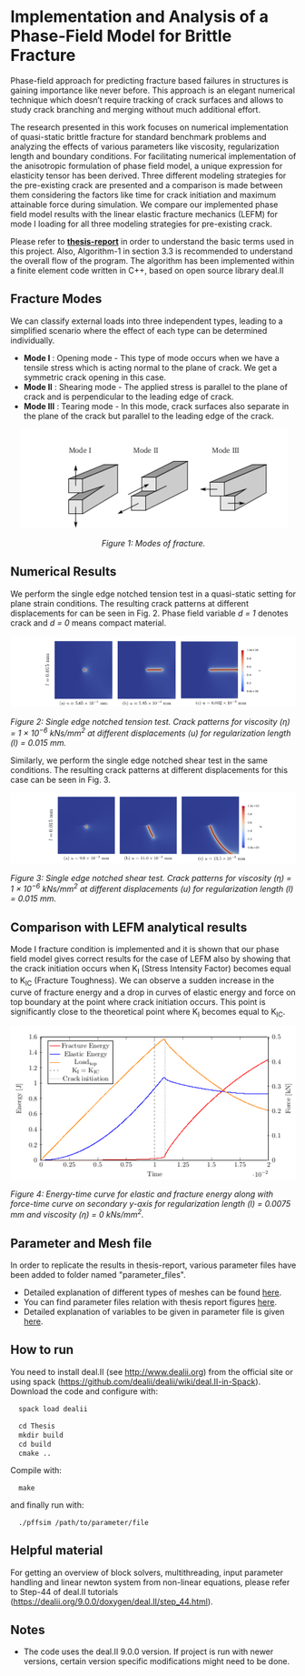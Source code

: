 # Implementation and Analysis of a Phase-Field Model for Brittle Fracture

Phase-field approach for predicting fracture based failures in structures is gaining importance like never before. This approach is an elegant numerical technique which doesn’t require tracking of crack surfaces and allows to study crack branching and merging without much additional effort.

The research presented in this work focuses on numerical implementation of quasi-static brittle fracture for standard benchmark problems and analyzing the effects of various parameters like viscosity, regularization length and boundary conditions. For facilitating numerical implementation of the anisotropic formulation of phase field model, a unique expression for elasticity tensor has been derived. Three different modeling strategies for the pre-existing crack are presented
and a comparison is made between them considering the factors like time for crack initiation and maximum attainable force during simulation. We compare our implemented phase field model results with the linear elastic fracture mechanics (LEFM) for mode I loading for all three modeling strategies for pre-existing crack.

<!---This is a finite element code based in deal.II (C++) to simulate crack propagation in brittle materials using phase field model. 
The above project has been developed for a master thesis in FAU Erlangen-Nuremebrg. --->
Please refer to [**thesis-report**](doc/Singh_Thesis_Report.pdf) in order to understand the basic terms used in this project. Also, Algorithm-1 in section 3.3 is recommended to understand the overall flow of the program. The algorithm has been implemented within a finite element code written in C++, based on open source library deal.II

<!---![tenison_ve-6](https://user-images.githubusercontent.com/45743866/116868849-d7351800-ac0f-11eb-9ca9-80953effce21.png "Optional Title") ---> 
<!---<img src="/doc/Images_readme/tension_ve-6.png" width="1000" height="1000"/> 
![text](/doc/Images_readme/tension_ve-6n.png)
*Figure: Single edge notched tension test (M<sub>I</sub>). Crack patterns for viscosity = 1 × 10<sup>−6</sup> kNs/mm<sup>2</sup>
at different displacements (u) for each regularization length (l)*--->

## Fracture Modes ##
We can classify external loads into three independent types, leading to a simplified scenario where the effect of each type can be determined individually.
* **Mode I** : Opening mode - This type of mode occurs when we have a tensile stress which is acting normal to the plane of crack. We get a symmetric crack opening in this case. 
* **Mode II** : Shearing mode - The applied stress is parallel to the plane of crack and is perpendicular to the leading edge of crack.
* **Mode III** : Tearing mode - In this mode, crack surfaces also separate in the plane of the crack but parallel to the leading edge of the crack.
<p align="center">
    <img src="doc/Images_readme/fracturemodes.png" >
</p>

<p align=center> 
    <em> Figure 1: Modes of fracture.</em>
</p>

## Numerical Results ##
We perform the single edge notched tension test in a quasi-static setting for plane strain conditions. The resulting crack patterns at different displacements for can be seen in Fig. 2. Phase field variable *d = 1* denotes crack and *d = 0* means compact material.
<p align="center">
    <img src="doc/Images_readme/tension_ve-6n2.png" >
</p>
<p>
    <em align="center">Figure 2: Single edge notched tension test. Crack patterns for viscosity (η) = 1 × 10<sup>−6</sup> kNs/mm<sup>2</sup>
at different displacements (u) for regularization length (l) = 0.015 mm.</em>
</p>
Similarly, we perform the single edge notched shear test in the same conditions. The resulting crack patterns at different displacements for this case can be seen in Fig. 3.
<p align="center">
    <img src="doc/Images_readme/shear_ve-6.png" >
</p>
<p>
    <em align="center">Figure 3: Single edge notched shear test. Crack patterns for viscosity (η) = 1 × 10<sup>−6</sup> kNs/mm<sup>2</sup>
at different displacements (u) for regularization length (l) = 0.015 mm.</em>
</p>

## Comparison with LEFM analytical results ## 
Mode I fracture condition is implemented and it is shown that our phase field model gives correct results for the case of
LEFM also by showing that the crack initiation occurs when K<sub>I</sub> (Stress Intensity Factor) becomes equal to K<sub>IC</sub> (Fracture Toughness). We can observe a sudden increase in the curve of fracture energy and a drop in curves of elastic energy and force on top boundary at the point where crack initiation occurs. This point is significantly close to the theoretical point where K<sub>I</sub> becomes equal to K<sub>IC</sub>.  
<p align="center">
    <img src="doc/Images_readme/lefm.png" >
</p>
<p>
    <em align="center">Figure 4: Energy-time curve for elastic and fracture energy along with force-time curve on
secondary y-axis for regularization length (l) = 0.0075 mm and viscosity (η) = 0 kNs/mm<sup>2</sup>.</em>
</p>

## Parameter and Mesh file ##
In order to replicate the results in thesis-report, various parameter files have been added to folder named "parameter_files". 
- Detailed explanation of different types of meshes can be found [here](doc/Mesh.md). 
- You can find parameter files relation with thesis report figures [here](doc/Figures.md).
- Detailed explanation of variables to be given in parameter file is given [here](doc/Parameter.md). 


## How to run ##

You need to install deal.II (see <http://www.dealii.org>) from the official site or using spack (https://github.com/dealii/dealii/wiki/deal.II-in-Spack). 
Download the code and configure with:
```
  spack load dealii
```
```
  cd Thesis
  mkdir build
  cd build
  cmake ..
```
Compile with:
```
  make
```
and finally run with:
```
  ./pffsim /path/to/parameter/file
```

## Helpful material
For getting an overview of block solvers, multithreading, input parameter handling and linear newton system from non-linear equations, 
please refer to Step-44 of deal.II tutorials (https://dealii.org/9.0.0/doxygen/deal.II/step_44.html).

## Notes
- The code uses the deal.II 9.0.0 version. If project is run with newer versions, certain version specific modifications might need to be done.

